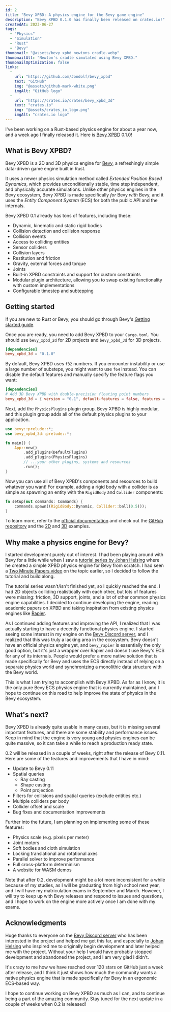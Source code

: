 ```yaml
---
id: 2
title: "Bevy XPBD: A physics engine for the Bevy game engine"
description: "Bevy XPBD 0.1.0 has finally been released on crates.io!"
createdAt: 2023-06-27
tags:
  - "Physics"
  - "Simulation"
  - "Rust"
  - "Bevy"
thumbnail: "@assets/bevy_xpbd_newtons_cradle.webp"
thumbnailAlt: "Newton's cradle simulated using Bevy XPBD."
thumbnailOptimization: false
links:
  -
    url: "https://github.com/Jondolf/bevy_xpbd"
    text: "GitHub"
    img: "@assets/github-mark-white.png"
    imgAlt: "GitHub logo"
  -
    url: "https://crates.io/crates/bevy_xpbd_3d"
    text: "crates.io"
    img: "@assets/crates_io_logo.png"
    imgAlt: "crates.io logo"
---
```


I've been working on a Rust-based physics engine for about a year now, and a week ago I finally released it. Here is [Bevy XPBD](https://github.com/Jondolf/bevy_xpbd) 0.1.0!

## What is Bevy XPBD?

Bevy XPBD is a 2D and 3D physics engine for [Bevy](https://bevyengine.org), a refreshingly simple data-driven game engine built in Rust.

It uses a newer physics simulation method called *Extended Position Based Dynamics*, which provides unconditionally stable, time step independent, and physically accurate simulations. Unlike other physics engines in the Bevy ecosystem, Bevy XPBD is made specifically *for* Bevy *with* Bevy, and it uses the *Entity Component System* (ECS) for both the public API and the internals.

Bevy XPBD 0.1 already has tons of features, including these:

- Dynamic, kinematic and static rigid bodies
- Collision detection and collision response
- Collision events
- Access to colliding entities
- Sensor colliders
- Collision layers
- Restitution and friction
- Gravity, external forces and torque
- Joints
- Built-in XPBD constraints and support for custom constraints
- Modular plugin architecture, allowing you to swap existing functionality with custom implementations
- Configurable timestep and subtepping

## Getting started

If you are new to Rust or Bevy, you should go through Bevy's [Getting started guide](https://bevyengine.org/learn/book/getting-started/).

Once you are ready, you need to add Bevy XPBD to your `Cargo.toml`. You should use `bevy_xpbd_2d` for 2D projects and `bevy_xpbd_3d` for 3D projects.

```toml
[dependencies]
bevy_xpbd_3d = "0.1.0"
```

By default, Bevy XPBD uses `f32` numbers. If you encounter instability or use a large number of substeps, you might want to use `f64` instead. You can disable the default features and manually specify the feature flags you want:

```toml
[dependencies]
# Add 3D Bevy XPBD with double-precision floating point numbers
bevy_xpbd_3d = { version = "0.1", default-features = false, features = ["3d", "f64"] }
```

Next, add the `PhysicsPlugins` plugin group. Bevy XPBD is highly modular, and this plugin group adds all of the default physics plugins to your application.

```rust
use bevy::prelude::*;
use bevy_xpbd_3d::prelude::*;

fn main() {
    App::new()
        .add_plugins(DefaultPlugins)
        .add_plugins(PhysicsPlugins)
        // ...your other plugins, systems and resources
        .run();
}
```

Now you can use all of Bevy XPBD's components and resources to build whatever you want! For example, adding a rigid body with a collider is as simple as spawning an entity with the `RigidBody` and `Collider` components:

```rust
fn setup(mut commands: Commands) {
    commands.spawn((RigidBody::Dynamic, Collider::ball(0.5)));
}
```

To learn more, refer to the [official documentation](https://docs.rs/bevy_xpbd_3d/0.1.0/bevy_xpbd_3d/) and check out the [GitHub repository](https://github.com/Jondolf/bevy_xpbd) and the [2D](https://github.com/Jondolf/bevy_xpbd/tree/main/crates/bevy_xpbd_2d/examples) and [3D](https://github.com/Jondolf/bevy_xpbd/tree/main/crates/bevy_xpbd_3d/examples) examples.

## Why make a physics engine for Bevy?

I started development purely out of interest. I had been playing around with Bevy for a little while when I saw a [tutorial series by Johan Helsing](https://johanhelsing.studio/posts/bevy-xpbd) where he created a simple XPBD physics engine for Bevy from scratch. I had seen a [Two Minute Papers video](https://www.youtube.com/watch?v=F0QwAhUnpr4) on the topic earlier, so I decided to follow the tutorial and build along.

The tutorial series wasn't/isn't finished yet, so I quickly reached the end. I had 2D objects colliding realistically with each other, but lots of features were missing: friction, 3D support, joints, and a lot of other common physics engine capabilities. I decided to continue developing the engine, reading academic papers on XPBD and taking inspiration from existing physics engines like [Rapier](https://rapier.rs/).

As I continued adding features and improving the API, I realized that I was actually starting to have a decently functional physics engine. I started seeing some interest in my engine on the [Bevy Discord server](https://discord.gg/bevy), and I realized that this was truly a lacking area in the ecosystem. Bevy doesn't have an official physics engine yet, and `bevy_rapier` is essentially the only good option, but it's just a wrapper over Rapier and doesn't use Bevy's ECS for any of its internals. People would prefer a more native solution that is made specifically for Bevy and uses the ECS directly instead of relying on a separate physics world and synchronizing a monolithic data structure with the Bevy world.

This is what I am trying to accomplish with Bevy XPBD. As far as I know, it is the only pure Bevy ECS physics engine that is currently maintained, and I hope to continue on this road to help improve the state of physics in the Bevy ecosystem.

## What's next?

Bevy XPBD is already quite usable in many cases, but it is missing several important features, and there are some stability and performance issues. Keep in mind that the engine is very young and physics engines can be quite massive, so it can take a while to reach a production ready state.

0.2 will be released in a couple of weeks, right after the release of Bevy 0.11. Here are some of the features and improvements that I have in mind:

- Update to Bevy 0.11
- Spatial queries
	- Ray casting
	- Shape casting
	- Point projection
- Filters for collisions and spatial queries (exclude entities etc.)
- Multiple colliders per body
- Collider offset and scale
- Bug fixes and documentation improvements

Further into the future, I am planning on implementing some of these features:

- Physics scale (e.g. pixels per meter)
- Joint motors
- Soft bodies and cloth simulation
- Locking translational and rotational axes
- Parallel solver to improve performance
- Full cross-platform determinism
- A website for WASM demos

Note that after 0.2, development might be a lot more inconsistent for a while because of my studies, as I will be graduating from high school next year, and I will have my matriculation exams in September and March. However, I will try to keep up with Bevy releases and respond to issues and questions, and I hope to work on the engine more actively once I am done with my exams.

## Acknowledgments

Huge thanks to everyone on the [Bevy Discord server](https://discord.gg/bevy) who has been interested in the project and helped me get this far, and especially to [Johan Helsing](https://johanhelsing.studio/) who inspired me to originally begin development and later helped me with the project. Without your help I would have probably stopped development and abandoned the project, and I am very glad I didn't.

It's crazy to me how we have reached over 120 stars on GitHub just a week after release, and I think it just shows how much the community wants a native physics engine that is made specifically for Bevy in an ergonomic ECS-based way.

I hope to continue working on Bevy XPBD as much as I can, and to continue being a part of the amazing community. Stay tuned for the next update in a couple of weeks when 0.2 is released!
